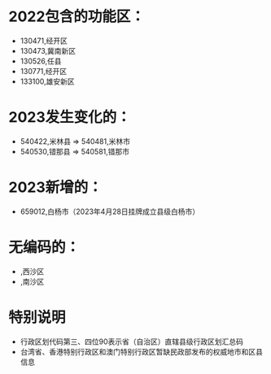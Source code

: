 # 2022包含的功能区：

* 130471,经开区
* 130473,冀南新区
* 130526,任县
* 130771,经开区
* 133100,雄安新区

# 2023发生变化的：

* 540422,米林县 => 540481,米林市
* 540530,错那县 => 540581,错那市

# 2023新增的：

* 659012,白杨市（2023年4月28日挂牌成立县级白杨市）

# 无编码的：

* ,西沙区
* ,南沙区

# 特别说明
* 行政区划代码第三、四位90表示省（自治区）直辖县级行政区划汇总码
* 台湾省、香港特别行政区和澳门特别行政区暂缺民政部发布的权威地市和区县信息
